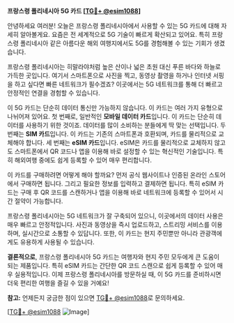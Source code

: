 **프랑스령 폴리네시아 5G 카드 [[TG💪+ @esim1088](https://t.me/s/esim1088)]**

안녕하세요 여러분! 오늘은 프랑스령 폴리네시아에서 사용할 수 있는 5G 카드에 대해 자세히 알아볼게요. 요즘은 전 세계적으로 5G 기술이 빠르게 확산되고 있어요. 특히 프랑스령 폴리네시아 같은 아름다운 해외 여행지에서도 5G를 경험해볼 수 있는 기회가 생겼습니다.

프랑스령 폴리네시아는 히말라야처럼 높은 산이나 넓은 초원 대신 푸른 바다와 하늘로 가득한 곳입니다. 여기서 스마트폰으로 사진을 찍고, 동영상 촬영을 하거나 인터넷 서핑을 하고 싶다면 빠른 네트워크가 필수겠죠? 이곳에서는 5G 네트워크를 통해 더 빠르고 안정적인 연결을 경험할 수 있습니다. 

이 5G 카드는 단순히 데이터 통신만 가능하지 않습니다. 이 카드는 여러 가지 유형으로 나뉘어져 있어요. 첫 번째로, 일반적인 **모바일 데이터 카드**입니다. 이 카드는 단순히 데이터를 사용하기 위한 것이죠. 데이터를 많이 소비하는 분들에게 딱 맞는 선택입니다. 두 번째는 **SIM 카드**입니다. 이 카드는 기존의 스마트폰과 호환되며, 카드를 물리적으로 교체해야 합니다. 세 번째는 **eSIM 카드**입니다. eSIM은 카드를 물리적으로 교체하지 않고도 스마트폰에서 QR 코드나 앱을 이용해 바로 설정할 수 있는 혁신적인 기술입니다. 특히 해외여행 중에도 쉽게 등록할 수 있어 매우 편리합니다.

이 카드를 구매하려면 어떻게 해야 할까요? 먼저 공식 웹사이트나 인증된 온라인 스토어에서 구매하면 됩니다. 그리고 필요한 정보를 입력하고 결제하면 됩니다. 특히 eSIM 카드는 구매 후 QR 코드를 스캔하거나 앱을 이용해 바로 네트워크에 등록할 수 있어서 시간 절약이 가능합니다.

프랑스령 폴리네시아는 5G 네트워크가 잘 구축되어 있으니, 이곳에서의 데이터 사용은 매우 빠르고 안정적입니다. 사진과 동영상을 즉시 업로드하고, 스트리밍 서비스를 이용하며, 실시간으로 소통할 수 있답니다. 또한, 이 카드는 현지 주민뿐만 아니라 관광객에게도 유용하게 사용될 수 있습니다.

**결론적으로**, 프랑스령 폴리네시아 5G 카드는 여행자와 현지 주민 모두에게 큰 도움이 되는 제품입니다. 특히 eSIM 카드는 간단한 QR 코드 스캔으로 쉽게 등록할 수 있어 매우 실용적입니다. 이제 프랑스령 폴리네시아를 방문하실 때, 이 5G 카드를 준비하시면 더욱 편리한 여행을 즐길 수 있을 거예요!

**참고:** 언제든지 궁금한 점이 있으면 [TG💪+ @esim1088](https://t.me/s/esim1088)로 문의하세요.

[[TG💪+ @esim1088](https://t.me/s/esim1088) ![Image](https://i.postimg.cc/Y0z9fWf4/image.png)]